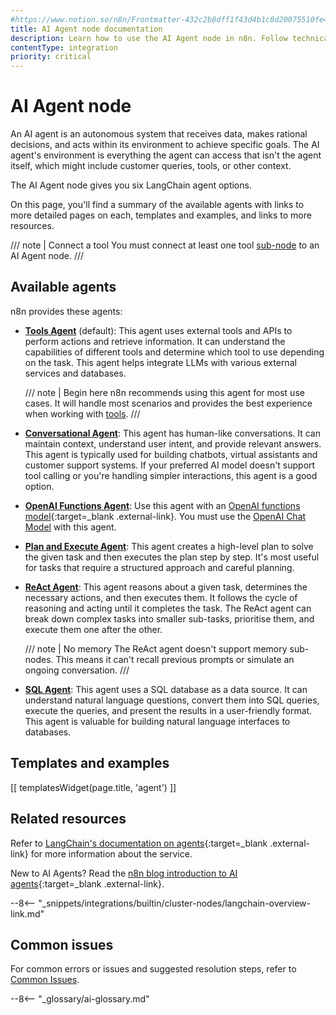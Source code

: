 ```yaml
---
#https://www.notion.so/n8n/Frontmatter-432c2b8dff1f43d4b1c8d20075510fe4
title: AI Agent node documentation
description: Learn how to use the AI Agent node in n8n. Follow technical documentation to integrate AI Agent node into your workflows.
contentType: integration
priority: critical
---
```


# AI Agent node

An AI agent is an autonomous system that receives data, makes rational decisions, and acts within its environment to achieve specific goals. The AI agent's environment is everything the agent can access that isn't the agent itself, which might include customer queries, tools, or other context.

The AI Agent node gives you six LangChain agent options.

On this page, you'll find a summary of the available agents with links to more detailed pages on each, templates and examples, and links to more resources.

/// note | Connect a tool
You must connect at least one tool [sub-node](/integrations/builtin/cluster-nodes/sub-nodes/) to an AI Agent node.
///

## Available agents

n8n provides these agents:

* [**Tools Agent**](/integrations/builtin/cluster-nodes/root-nodes/n8n-nodes-langchain.agent/tools-agent/) (default): This agent uses external tools and APIs to perform actions and retrieve information. It can understand the capabilities of different tools and determine which tool to use depending on the task. This agent helps integrate LLMs with various external services and databases.

    /// note | Begin here
    n8n recommends using this agent for most use cases. It will handle most scenarios and provides the best experience when working with [tools](/advanced-ai/examples/understand-tools/).
    /// 

* [**Conversational Agent**](/integrations/builtin/cluster-nodes/root-nodes/n8n-nodes-langchain.agent/conversational-agent/): This agent has human-like conversations. It can maintain context, understand user intent, and provide relevant answers. This agent is typically used for building chatbots, virtual assistants and customer support systems. If your preferred AI model doesn't support tool calling or you're handling simpler interactions, this agent is a good option. 
* [**OpenAI Functions Agent**](/integrations/builtin/cluster-nodes/root-nodes/n8n-nodes-langchain.agent/openai-functions-agent/): Use this agent with an [OpenAI functions model](https://platform.openai.com/docs/guides/gpt/function-calling){:target=_blank .external-link}. You must use the [OpenAI Chat Model](/integrations/builtin/cluster-nodes/sub-nodes/n8n-nodes-langchain.lmchatopenai/) with this agent.
* [**Plan and Execute Agent**](/integrations/builtin/cluster-nodes/root-nodes/n8n-nodes-langchain.agent/plan-execute-agent/): This agent creates a high-level plan to solve the given task and then executes the plan step by step. It's most useful for tasks that require a structured approach and careful planning.
* [**ReAct Agent**](/integrations/builtin/cluster-nodes/root-nodes/n8n-nodes-langchain.agent/react-agent/): This agent reasons about a given task, determines the necessary actions, and then executes them. It follows the cycle of reasoning and acting until it completes the task. The ReAct agent can break down complex tasks into smaller sub-tasks, prioritise them, and execute them one after the other.

    /// note | No memory
    The ReAct agent doesn't support memory sub-nodes. This means it can't recall previous prompts or simulate an ongoing conversation.
    ///

* [**SQL Agent**](/integrations/builtin/cluster-nodes/root-nodes/n8n-nodes-langchain.agent/sql-agent/): This agent uses a SQL database as a data source. It can understand natural language questions, convert them into SQL queries, execute the queries, and present the results in a user-friendly format. This agent is valuable for building natural language interfaces to databases.

## Templates and examples
<!-- see https://www.notion.so/n8n/Pull-in-templates-for-the-integrations-pages-37c716837b804d30a33b47475f6e3780 -->
[[ templatesWidget(page.title, 'agent') ]]

## Related resources

Refer to [LangChain's documentation on agents](https://js.langchain.com/docs/concepts/agents/){:target=_blank .external-link} for more information about the service.

New to AI Agents? Read the [n8n blog introduction to AI agents](https://blog.n8n.io/ai-agents/){:target=_blank .external-link}.

--8<-- "_snippets/integrations/builtin/cluster-nodes/langchain-overview-link.md"

## Common issues

For common errors or issues and suggested resolution steps, refer to [Common Issues](/integrations/builtin/cluster-nodes/root-nodes/n8n-nodes-langchain.agent/common-issues/).

--8<-- "_glossary/ai-glossary.md"
